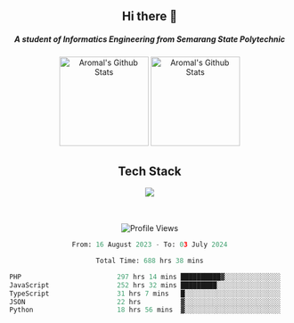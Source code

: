 <div align="center">
  <h2>Hi there 👋</h2>

  <h5>A student of Informatics Engineering from Semarang State Polytechnic</h5>

  <img
    height="160"
    alt="Aromal's Github Stats"
    src="https://github-readme-stats.vercel.app/api?username=dafariski77&show_icons=true&theme=tokyonight&count_private=true"
  />
  <img
    alt="Aromal's Github Stats"
    height="160"
    src="https://github-readme-stats.vercel.app/api/top-langs/?username=dafariski77&layout=compact&theme=tokyonight"
  />

  <h2>Tech Stack</h2>
  <a href="https://skillicons.dev">
    <img src="https://skillicons.dev/icons?i=ts,express,nextjs,laravel,fastapi,postgres,mysql,mongodb,redis,planetscale,prisma,docker,git,jest,kafka,gcp,tailwind,mui&perline=14" />
  </a>

  <br /><br />
  <img src="https://komarev.com/ghpvc/?username=dafariski77&abbreviated=true" alt="Profile Views">
    
  <!--START_SECTION:waka-->

```python
From: 16 August 2023 - To: 03 July 2024

Total Time: 688 hrs 38 mins

PHP                        297 hrs 14 mins ██████████▓░░░░░░░░░░░░░░   42.38 %
JavaScript                 252 hrs 32 mins █████████░░░░░░░░░░░░░░░░   36.01 %
TypeScript                 31 hrs 7 mins   █░░░░░░░░░░░░░░░░░░░░░░░░   04.44 %
JSON                       22 hrs          ▓░░░░░░░░░░░░░░░░░░░░░░░░   03.14 %
Python                     18 hrs 56 mins  ▓░░░░░░░░░░░░░░░░░░░░░░░░   02.70 %
```

<!--END_SECTION:waka-->
</div>
